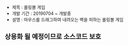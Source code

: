 + 제목 : 롤링볼 게임
+ 개발 기간 : 20190704 ~ 개발중
+ 설명 : 마우스를 드래그하여 내려오는 벽을 피하는 롤링볼 게임

## 상용화 될 예정이므로 소스코드 보호
